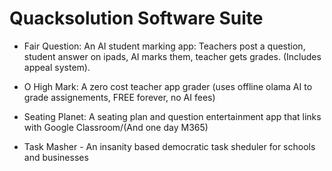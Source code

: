 # Quacksolution Software Suite

- Fair Question: An AI student marking app: Teachers post a question, student answer on ipads, AI marks them, teacher gets grades. (Includes appeal system). 

- O High Mark: A zero cost teacher app grader (uses offline olama AI to grade assignements, FREE forever, no AI fees) 

- Seating Planet: A seating plan and question entertainment app that links with Google Classroom/(And one day M365)

- Task Masher - An insanity based democratic task sheduler for schools and businesses